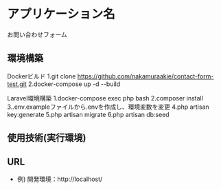 # アプリケーション名
お問い合わせフォーム

## 環境構築
Dockerビルド
1.git clone https://github.com/nakamuraakie/contact-form-test.git
2.docker-compose up -d --build


Laravel環境構築
1.docker-compose exec php bash
2.composer install
3..env.exampleファイルから.envを作成し、環境変数を変更
4.php artisan key:generate
5.php artisan migrate
6.php artisan db:seed


## 使用技術(実行環境)


## URL
- 例) 開発環境：http://localhost/
​

